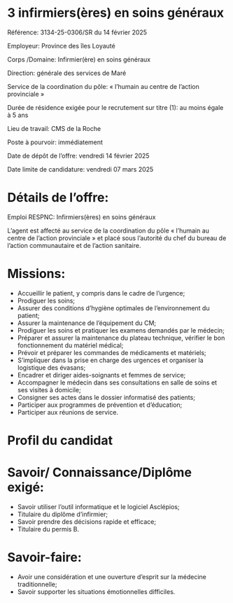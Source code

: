 # 3 infirmiers(ères) en soins généraux

Référence: 3134-25-0306/SR du 14 février 2025

Employeur: Province des îles Loyauté

Corps /Domaine: Infirmier(ère) en soins généraux

Direction: générale des services de Maré

Service de la coordination du pôle: « l’humain au centre de l’action provinciale »

Durée de résidence exigée pour le recrutement sur titre (1): au moins égale à 5 ans

Lieu de travail: CMS de la Roche

Poste à pourvoir: immédiatement

Date de dépôt de l’offre: vendredi 14 février 2025

Date limite de candidature: vendredi 07 mars 2025

# Détails de l’offre:

Emploi RESPNC: Infirmiers(ères) en soins généraux

L’agent est affecté au service de la coordination du pôle « l’humain au centre de l’action provinciale » et placé sous l’autorité du chef du bureau de l’action communautaire et de l’action sanitaire.

# Missions:

- Accueillir le patient, y compris dans le cadre de l’urgence;
- Prodiguer les soins;
- Assurer des conditions d’hygiène optimales de l’environnement du patient;
- Assurer la maintenance de l’équipement du CM;
- Prodiguer les soins et pratiquer les examens demandés par le médecin;
- Préparer et assurer la maintenance du plateau technique, vérifier le bon fonctionnement du matériel médical;
- Prévoir et préparer les commandes de médicaments et matériels;
- S’impliquer dans la prise en charge des urgences et organiser la logistique des évasans;
- Encadrer et diriger aides-soignants et femmes de service;
- Accompagner le médecin dans ses consultations en salle de soins et ses visites à domicile;
- Consigner ses actes dans le dossier informatisé des patients;
- Participer aux programmes de prévention et d’éducation;
- Participer aux réunions de service.

# Profil du candidat

# Savoir/ Connaissance/Diplôme exigé:

- Savoir utiliser l’outil informatique et le logiciel Asclépios;
- Titulaire du diplôme d’infirmier;
- Savoir prendre des décisions rapide et efficace;
- Titulaire du permis B.

# Savoir-faire:

- Avoir une considération et une ouverture d’esprit sur la médecine traditionnelle;
- Savoir supporter les situations émotionnelles difficiles.